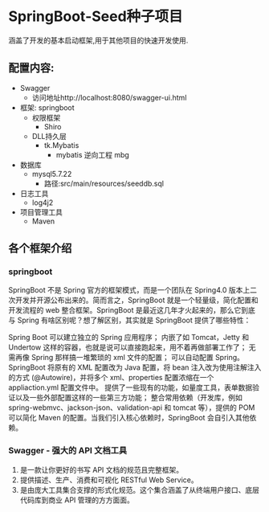 # SpringBoot-Seed种子项目
涵盖了开发的基本启动框架,用于其他项目的快速开发使用.

## 配置内容:
- Swagger
    - 访问地址http://localhost:8080/swagger-ui.html
- 框架: springboot
    - 权限框架
        - Shiro
    - DLL持久层
        - tk.Mybatis
            - mybatis 逆向工程 mbg
- 数据库
    - mysql5.7.22
        - 路径:src/main/resources/seeddb.sql
- 日志工具 
    - log4j2
- 项目管理工具
    - Maven
        
## 各个框架介绍

### springboot
SpringBoot 不是 Spring 官方的框架模式，而是一个团队在 Spring4.0 版本上二次开发并开源公布出来的。简而言之，SpringBoot 就是一个轻量级，简化配置和开发流程的 web 整合框架。SpringBoot 是最近这几年才火起来的，那么它到底与 Spring 有啥区别呢？想了解区别，其实就是 SpringBoot 提供了哪些特性：

Spring Boot 可以建立独立的 Spring 应用程序；
内嵌了如 Tomcat，Jetty 和 Undertow 这样的容器，也就是说可以直接跑起来，用不着再做部署工作了；
无需再像 Spring 那样搞一堆繁琐的 xml 文件的配置；
可以自动配置 Spring。SpringBoot 将原有的 XML 配置改为 Java 配置，将 bean 注入改为使用注解注入的方式 (@Autowire)，并将多个 xml、properties 配置浓缩在一个 appliaction.yml 配置文件中。
提供了一些现有的功能，如量度工具，表单数据验证以及一些外部配置这样的一些第三方功能；
整合常用依赖（开发库，例如 spring-webmvc、jackson-json、validation-api 和 tomcat 等），提供的 POM 可以简化 Maven 的配置。当我们引入核心依赖时，SpringBoot 会自引入其他依赖。

### Swagger - 强大的 API 文档工具
1. 是一款让你更好的书写 API 文档的规范且完整框架。
2. 提供描述、生产、消费和可视化 RESTful Web Service。
3. 是由庞大工具集合支撑的形式化规范。这个集合涵盖了从终端用户接口、底层代码库到商业 API 管理的方方面面。